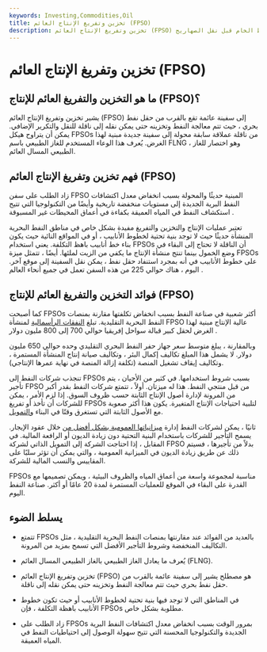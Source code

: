 ```yaml
---
keywords: Investing,Commodities,Oil
title: تخزين وتفريغ الإنتاج العائم (FPSO)
description: تخزين وتفريغ الإنتاج العائم (FPSO) عبارة عن سفينة بحرية تنتج وتخزن النفط الخام قبل نقل الصهاريج.
---
```


# تخزين وتفريغ الإنتاج العائم (FPSO)
## ما هو التخزين والتفريغ العائم للإنتاج (FPSO)؟

يشير تخزين وتفريغ الإنتاج العائم (FPSO) إلى سفينة عائمة تقع بالقرب من حقل نفط بحري ، حيث تتم معالجة النفط وتخزينه حتى يمكن نقله إلى ناقلة للنقل والتكرير الإضافي. يمكن أن يتراوح هيكل FPSOs من ناقلة عملاقة سابقة محولة إلى سفينة جديدة مبنية لهذا الغرض. يُعرف هذا الوعاء المستخدم للغاز الطبيعي باسم FLNG ، وهو اختصار للغاز الطبيعي المسال العائم.

## فهم تخزين وتفريغ الإنتاج العائم (FPSO)

زاد الطلب على سفن FPSO المبنية حديثًا والمحولة بسبب انخفاض معدل اكتشافات النفط البرية الجديدة إلى مستويات منخفضة تاريخية وأيضًا من التكنولوجيا التي تتيح استكشاف النفط في المياه العميقة بكفاءة في أعماق المحيطات غير المسبوقة .

تعتبر عمليات الإنتاج والتخزين والتفريغ مفيدة بشكل خاص في مناطق النفط البحرية المنشأة حديثًا حيث لا توجد بنية تحتية لخطوط الأنابيب ، أو في المواقع النائية حيث يكون بناء خط أنابيب باهظ التكلفة. يعني استخدام FPSOs أن الناقلة لا تحتاج إلى البقاء في وضع الخمول بينما تنتج منشأة الإنتاج ما يكفي من الزيت لملئها. أيضًا ، تتمثل ميزة FPSOs على خطوط الأنابيب في أنه بمجرد استنفاد حقل نفط ، يمكن نقل السفينة إلى موقع آخر. اليوم ، هناك حوالي 225 من هذه السفن تعمل في جميع أنحاء العالم .

## فوائد التخزين والتفريغ العائم للإنتاج (FPSO)

كما أصبحت FPSOs أكثر شعبية في صناعة النفط بسبب انخفاض تكلفتها مقارنة بمنصات النفط البحرية التقليدية. تبلغ [النفقات الرأسمالية](/capitalexpenditure) لمنشأة FPSO عالية الإنتاج مبنية لهذا الغرض لحقل كبير قبالة سواحل إفريقيا حوالي 700 إلى 800 مليون دولار .

وبالمقارنة ، يبلغ متوسط سعر جهاز حفر النفط البحري التقليدي وحده حوالي 650 مليون دولار. لا يشمل هذا المبلغ تكاليف إكمال البئر ، وتكاليف صيانة إنتاج المنشأة المستمرة ، وتكاليف إيقاف تشغيل المنصة (تكلفة إزالة المنصة في نهاية عمرها الإنتاجي).

تنجذب شركات النفط إلى FPSOs بسبب شروط استخدامها. في كثير من الأحيان ، يتم تأجير FPSO من قبل منتجي النفط. هذا له ميزتان. أولاً ، تتمتع شركات النفط بقدر أكبر من المرونة لإدارة أصول الإنتاج الثابتة حسب ظروف السوق. إذا لزم الأمر ، يمكن للشركات أن تأخذ أو تفريغ FPSOs لتلبية احتياجات الإنتاج المتغيرة. يكون هذا أكثر صعوبة مع الأصول الثابتة التي تستغرق وقتًا في البناء [والتمويل](/financing).

ثانيًا ، يمكن لشركات النفط إدارة [ميزانياتها العمومية بشكل أفضل من](/balancesheet) خلال عقود الإيجار. يسمح التأجير للشركات باستخدام البنية التحتية دون زيادة الديون أو الرافعة المالية. في المقابل ، إذا احتاجت الشركة إلى التمويل الذاتي لشركة FPSO بدلاً من تأجيرها ، فسيتم ذلك عن طريق زيادة الديون في الميزانية العمومية ، والتي يمكن أن تؤثر سلبًا على المقاييس والنسب المالية للشركة.

FPSOs مناسبة لمجموعة واسعة من أعماق المياه والظروف البيئية ، ويمكن تصميمها مع القدرة على البقاء في الموقع للعمليات المستمرة لمدة 20 عامًا أو أكثر. صناعة النفط اليوم.

## يسلط الضوء

- تتمتع FPSOs بالعديد من الفوائد عند مقارنتها بمنصات النفط البحرية التقليدية ، مثل التكاليف المنخفضة وشروط التأجير الأفضل التي تسمح بمزيد من المرونة.

- يُعرف ما يعادل الغاز الطبيعي بالغاز الطبيعي المسال العائم (FLNG).

- تخزين وتفريغ الإنتاج العائم (FPSO) هو مصطلح يشير إلى سفينة عائمة بالقرب من حقل نفط بحري حيث تتم معالجة النفط وتخزينه حتى يمكن نقله إلى ناقلة.

- في المناطق التي لا توجد فيها بنية تحتية لخطوط الأنابيب أو حيث تكون خطوط الأنابيب باهظة التكلفة ، فإن FPSOs مطلوبة بشكل خاص.

- زاد الطلب على FPSOs بمرور الوقت بسبب انخفاض معدل اكتشافات النفط البرية الجديدة والتكنولوجيا المحسنة التي تتيح سهولة الوصول إلى احتياطيات النفط في المياه العميقة.

